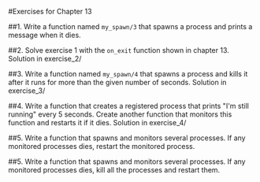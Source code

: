 #Exercises for Chapter 13

##1. Write a function named `my_spawn/3` that spawns a process and prints a message when it dies.

##2. Solve exercise 1 with the `on_exit` function shown in chapter 13.
Solution in exercise_2/

##3. Write a function named `my_spawn/4` that spawns a process and kills it after it runs for more than the given number of seconds.
Solution in exercise_3/

##4. Write a function that creates a registered process that prints "I'm still running" every 5 seconds. Create another function that monitors this function and restarts it if it dies.
Solution in exercise_4/

##5. Write a function that spawns and monitors several processes. If any monitored processes dies, restart the monitored process.

##5. Write a function that spawns and monitors several processes. If any monitored processes dies, kill all the processes and restart them.
